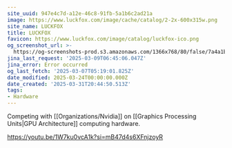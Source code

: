 ```yaml
---
site_uuid: 947e4c7d-a12e-46c8-91fb-5a1b6c2ad21a
image: https://www.luckfox.com/image/cache/catalog/2-2x-600x315w.png
site_name: LUCKFOX
title: LUCKFOX
favicon: https://www.luckfox.com/image/catalog/luckfox-ico.png
og_screenshot_url: >-
  https://og-screenshots-prod.s3.amazonaws.com/1366x768/80/false/7a4a1bdfcd877d9213df194ae078c1aa19b9ffb4c16defca20090d84d9bcd146.jpeg
jina_last_request: '2025-03-09T06:45:06.047Z'
jina_error: Error occurred
og_last_fetch: '2025-03-07T05:19:01.825Z'
date_modified: 2025-03-24T00:00:00.000Z
date_created: '2025-03-31T20:44:50.513Z'
tags:
- Hardware
---
```









Competing with [[Organizations/Nvidia]] on [[Graphics Processing Units|GPU Architecture]] computing hardware.

https://youtu.be/1W7ku0vcA1k?si=mB47d4s6XFnjzoyR
